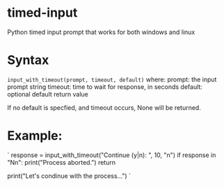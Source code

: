 # timed-input
Python timed input prompt that works for both windows and linux

# Syntax
`input_with_timeout(prompt, timeout, default)`
  where:
    prompt:   the input prompt string
    timeout:  time to wait for response, in seconds
    default:  optional default return value
    
 If no default is specfied, and timeout occurs, None will be returned.

# Example:
`
response = input_with_timeout("Continue (y|n): ", 10, "n")
if response in "Nn":
  print("Process aborted.")
  return
  
print("Let's condinue with the process...")
`   
